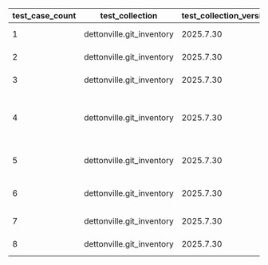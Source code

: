 | test_case_count | test_collection | test_collection_version | test_component | test_job_link | test_component_git_branch | test_component_git_commit_hash | test_case_id | test_date | test_description | test_failed | test_details_link |
| --- | --- | --- | --- | --- | --- | --- | --- | --- | --- | --- | --- |
| 1 | dettonville.git_inventory | 2025.7.30 | update_inventory | ljohnson:/Users/ljohnson/repos/ansible/ansible_collections/dettonville/git_inventory/tests/integration/targets | main | faa9dff | group02 | 2025-08-11T15:44:08Z | Update groups | False | [test details](./update_inventory/test.results/test_group02/test-results.detailed.yml) |
| 2 | dettonville.git_inventory | 2025.7.30 | update_inventory | [test job link](https://jenkins.admin.dettonville.int/job/INFRA/job/repo-test-automation/job/ansible-git-inventory/job/run-module-tests/job/main/36/) | main | 0978117 | group03 | 2025-08-11T15:25:04Z | Overwrite groups | True | [test details](./update_inventory/test.results/test_group03/test-results.detailed.yml) |
| 3 | dettonville.git_inventory | 2025.7.30 | update_inventory | [test job link](https://jenkins.admin.dettonville.int/job/INFRA/job/repo-test-automation/job/ansible-git-inventory/job/run-module-tests/job/main/36/) | main | 0978117 | group04 | 2025-08-11T15:25:04Z | Remove groups | False | [test details](./update_inventory/test.results/test_group04/test-results.detailed.yml) |
| 4 | dettonville.git_inventory | 2025.7.30 | update_inventory | [test job link](https://jenkins.admin.dettonville.int/job/INFRA/job/repo-test-automation/job/ansible-git-inventory/job/run-module-tests/job/main/36/) | main | 0978117 | group05 | 2025-08-11T15:25:04Z | No change - update group with exact same info as current config | True | [test details](./update_inventory/test.results/test_group05/test-results.detailed.yml) |
| 5 | dettonville.git_inventory | 2025.7.30 | update_inventory | [test job link](https://jenkins.admin.dettonville.int/job/INFRA/job/repo-test-automation/job/ansible-git-inventory/job/run-module-tests/job/main/36/) | main | 0978117 | group06 | 2025-08-11T15:25:04Z | Remove group that does not exist | True | [test details](./update_inventory/test.results/test_group06/test-results.detailed.yml) |
| 6 | dettonville.git_inventory | 2025.7.30 | update_inventory | [test job link](https://jenkins.admin.dettonville.int/job/INFRA/job/repo-test-automation/job/ansible-git-inventory/job/run-module-tests/job/main/36/) | main | 0978117 | group07 | 2025-08-11T15:25:04Z | Update group with children groups | True | [test details](./update_inventory/test.results/test_group07/test-results.detailed.yml) |
| 7 | dettonville.git_inventory | 2025.7.30 | update_inventory | [test job link](https://jenkins.admin.dettonville.int/job/INFRA/job/repo-test-automation/job/ansible-git-inventory/job/run-module-tests/job/main/36/) | main | 0978117 | group08 | 2025-08-11T15:25:04Z | Add groups with children groups | True | [test details](./update_inventory/test.results/test_group08/test-results.detailed.yml) |
| 8 | dettonville.git_inventory | 2025.7.30 | update_inventory | [test job link](https://jenkins.admin.dettonville.int/job/INFRA/job/repo-test-automation/job/ansible-git-inventory/job/run-module-tests/job/main/39/) | main | 123ccaa | group01 | 2025-08-11T16:25:13Z | Add groups | True | [test details](./update_inventory/test.results/test_group01/test-results.detailed.yml) |
